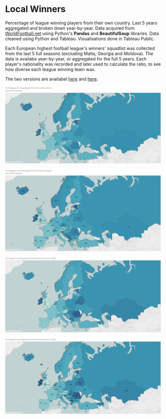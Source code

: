 # Local Winners 
Percentage of league winning players from their own country. Last 5 years aggregated and broken down year-by-year.
Data acquired from [WorldFootball.net](https://www.worldfootball.net/continents/uefa/) using Python's **Pandas** and **BeautifulSoup** libraries.
Data cleaned using Python and Tableau. Visualisations done in Tableau Public.

Each European highest football league's winners' squadlist was collected from the last 5 full seasons (excluding Malta, Georgia and Moldova). The data is availabe year-by-year, or aggregated for the full 5 years.
Each player's nationality was recorded and later used to calculate the ratio, to see how diverse each league winning team was.

The two versions are availabel [here](https://public.tableau.com/app/profile/tibor.toth/viz/LeagueWinnersfromthesamecountry-5years/Sheet2) and [here](https://public.tableau.com/app/profile/tibor.toth/viz/Year-by-yearleague-winningplayersfromthesamecountry/Sheet1).


![](5-year-no-label.png) 

![](5-year-label.png) 

![](1-year-no-label.png) 

![](1-year-label.png) 
